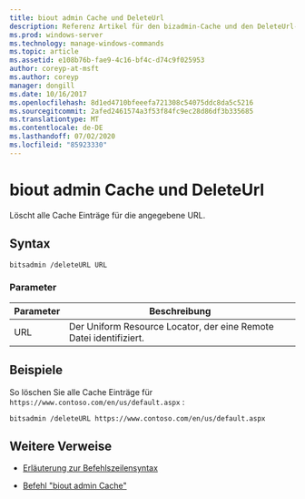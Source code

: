 ```yaml
---
title: biout admin Cache und DeleteUrl
description: Referenz Artikel für den bizadmin-Cache und den DeleteUrl-Befehl, der alle Cache Einträge für die angegebene URL löscht.
ms.prod: windows-server
ms.technology: manage-windows-commands
ms.topic: article
ms.assetid: e108b76b-fae9-4c16-bf4c-d74c9f025953
author: coreyp-at-msft
ms.author: coreyp
manager: dongill
ms.date: 10/16/2017
ms.openlocfilehash: 8d1ed4710bfeeefa721308c54075ddc8da5c5216
ms.sourcegitcommit: 2afed2461574a3f53f84fc9ec28d86df3b335685
ms.translationtype: MT
ms.contentlocale: de-DE
ms.lasthandoff: 07/02/2020
ms.locfileid: "85923330"
---
```

# <a name="bitsadmin-cache-and-deleteurl"></a>biout admin Cache und DeleteUrl

Löscht alle Cache Einträge für die angegebene URL.

## <a name="syntax"></a>Syntax

```
bitsadmin /deleteURL URL
```

### <a name="parameters"></a>Parameter

| Parameter | Beschreibung |
| -------------- | -------------- |
| URL | Der Uniform Resource Locator, der eine Remote Datei identifiziert. |

## <a name="examples"></a>Beispiele

So löschen Sie alle Cache Einträge für `https://www.contoso.com/en/us/default.aspx` :

```
bitsadmin /deleteURL https://www.contoso.com/en/us/default.aspx
```

## <a name="additional-references"></a>Weitere Verweise

- [Erläuterung zur Befehlszeilensyntax](command-line-syntax-key.md)

- [Befehl "biout admin Cache"](bitsadmin-cache.md)
